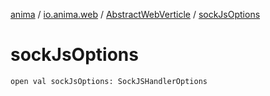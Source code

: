 [anima](../../index.md) / [io.anima.web](../index.md) / [AbstractWebVerticle](index.md) / [sockJsOptions](./sock-js-options.md)

# sockJsOptions

`open val sockJsOptions: SockJSHandlerOptions`